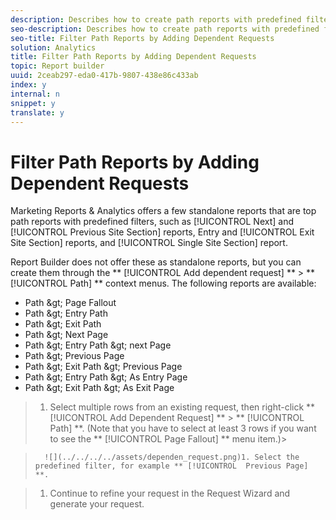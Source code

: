 ```yaml
---
description: Describes how to create path reports with predefined filters.
seo-description: Describes how to create path reports with predefined filters.
seo-title: Filter Path Reports by Adding Dependent Requests
solution: Analytics
title: Filter Path Reports by Adding Dependent Requests
topic: Report builder
uuid: 2ceab297-eda0-417b-9807-438e86c433ab
index: y
internal: n
snippet: y
translate: y
---
```


# Filter Path Reports by Adding Dependent Requests

Marketing Reports &amp; Analytics offers a few standalone reports that are top path reports with predefined filters, such as [!UICONTROL  Next] and [!UICONTROL  Previous Site Section] reports, Entry and [!UICONTROL  Exit Site Section] reports, and [!UICONTROL  Single Site Section] report. 

Report Builder does not offer these as standalone reports, but you can create them through the ** [!UICONTROL  Add dependent request] ** > ** [!UICONTROL  Path] ** context menus. The following reports are available: 

* Path &amp;gt; Page Fallout
* Path &amp;gt; Entry Path
* Path &amp;gt; Exit Path
* Path &amp;gt; Next Page
* Path &amp;gt; Entry Path &amp;gt; next Page
* Path &amp;gt; Previous Page
* Path &amp;gt; Exit Path &amp;gt; Previous Page
* Path &amp;gt; Entry Path &amp;gt; As Entry Page
* Path &amp;gt; Exit Path &amp;gt; As Exit Page

>1. Select multiple rows from an existing request, then right-click ** [!UICONTROL  Add Dependent Request] ** > ** [!UICONTROL  Path] **.
>   (Note that you have to select at least 3 rows if you want to see the ** [!UICONTROL  Page Fallout] ** menu item.)>

>       ![](../../../../assets/dependen_request.png)1. Select the predefined filter, for example ** [!UICONTROL  Previous Page] **.

>1. Continue to refine your request in the Request Wizard and generate your request.
